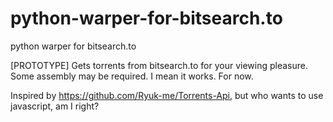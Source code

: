 # python-warper-for-bitsearch.to

python warper for bitsearch.to

[PROTOTYPE] Gets torrents from bitsearch.to for your viewing pleasure. Some assembly may be required. I mean it works. For now. 


Inspired by https://github.com/Ryuk-me/Torrents-Api, but who wants to use javascript, am I right?
